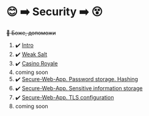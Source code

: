 # :blush: :arrow_right: Security :arrow_right: :dizzy_face:
~~:pray: Боже, допоможи~~

1. :heavy_check_mark: [Intro](https://github.com/volvinbur1/security/tree/main/cmd/lab1)
2. :heavy_check_mark: [Weak Salt](https://github.com/DarkNeon135/Security/tree/master/Lab2)
3. :heavy_check_mark: [Casino Royale](https://github.com/volvinbur1/security/tree/main/cmd/lab3)
4. coming soon
5. :heavy_check_mark: [Secure-Web-App. Password storage. Hashing](https://github.com/volvinbur1/security-web-app)
6. :heavy_check_mark: [Secure-Web-App. Sensitive information storage](https://github.com/volvinbur1/security-web-app)
7. :heavy_check_mark: [Secure-Web-App. TLS configuration](https://github.com/volvinbur1/security-web-app)
8. coming soon

